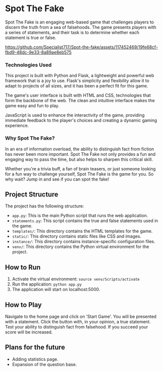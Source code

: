 # Spot The Fake

Spot The Fake is an engaging web-based game that challenges players to discern the truth from a sea of falsehoods. The game presents players with a series of statements, and their task is to determine whether each statement is true or false.

https://github.com/Specialist717/Spot-the-fake/assets/117452469/19fe68cf-fbd9-48dc-9e33-8a89ae8eb575

### Technologies Used
This project is built with Python and Flask, a lightweight and powerful web framework that is a joy to use. Flask's simplicity and flexibility allow it to adapt to projects of all sizes, and it has been a perfect fit for this game.

The game's user interface is built with HTML and CSS, technologies that form the backbone of the web. The clean and intuitive interface makes the game easy and fun to play.

JavaScript is used to enhance the interactivity of the game, providing immediate feedback to the player's choices and creating a dynamic gaming experience.

### Why Spot The Fake?
In an era of information overload, the ability to distinguish fact from fiction has never been more important. Spot The Fake not only provides a fun and engaging way to pass the time, but also helps to sharpen this critical skill.

Whether you're a trivia buff, a fan of brain teasers, or just someone looking for a fun way to challenge yourself, Spot The Fake is the game for you. So why wait? Jump in and see if you can spot the fake!

## Project Structure

The project has the following structure:

- `app.py`: This is the main Python script that runs the web application.
- `statements.py`: This script contains the true and false statements used in the game.
- `templates/`: This directory contains the HTML templates for the game.
- `static/`: This directory contains static files like CSS and images.
- `instance/`: This directory contains instance-specific configuration files.
- `venv/`: This directory contains the Python virtual environment for the project.

## How to Run

1. Activate the virtual environment:
```source venv/Scripts/activate```
2. Run the application:
```python app.py```
3. The application will start on localhost:5000.

## How to Play
Navigate to the home page and click on 'Start Game'. You will be presented with a statement. Click the button with, in your opinion, a true statement. Test your ability to distinguish fact from falsehood. If you succeed your score will be increased.

## Plans for the future
- Adding statistics page.
- Expansion of the question base.
